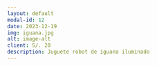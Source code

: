 ```yaml
---
layout: default
modal-id: 12
date: 2023-12-19
img: iguana.jpg
alt: image-alt
client: S/. 20
description: Juguete robot de iguana iluminado
---
```

